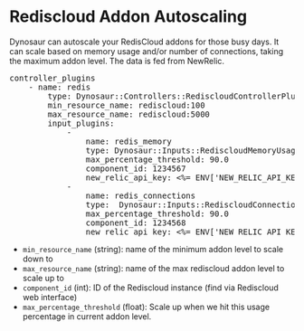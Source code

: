 # Rediscloud Addon Autoscaling

Dynosaur can autoscale your RedisCloud addons for those busy days. It can scale based on memory usage and/or number of connections, taking the maximum addon level. The data is fed from NewRelic.

<pre>
controller_plugins
    - name: redis
        type: Dynosaur::Controllers::RediscloudControllerPlugin
        min_resource_name: rediscloud:100
        max_resource_name: rediscloud:5000
        input_plugins:
            -
                name: redis_memory
                type: Dynosaur::Inputs::RediscloudMemoryUsageInputPlugin
                max_percentage_threshold: 90.0
                component_id: 1234567
                new_relic_api_key: <%= ENV['NEW_RELIC_API_KEY'] %>
            -
                name: redis_connections
                type:  Dynosaur::Inputs::RediscloudConnectionUsageInputPlugin
                max_percentage_threshold: 90.0
                component_id: 1234568
                new_relic_api_key: <%= ENV['NEW_RELIC_API_KEY'] %>
</pre>

- `min_resource_name` (string): name of the minimum addon level to scale down to
- `max_resource_name` (string): name of the max rediscloud addon level to scale up to
- `component_id` (int): ID of the Rediscloud instance (find via Rediscloud web interface)
-  `max_percentage_threshold` (float): Scale up when we hit this usage percentage in current addon level.
